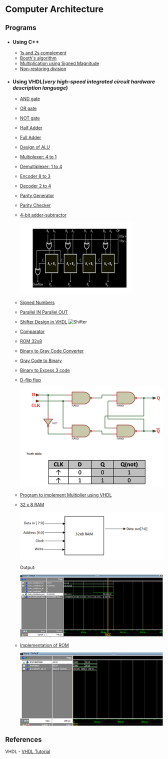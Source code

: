 # Computer Architecture

## Programs

- ### Using C++

  - [1s and 2s complement](1s_and_2s_complement.cpp)
  - [Booth's algorithm](Booths_algo.cpp)
  - [Multiplication using Signed Magnitude](multiplication_using_signed_magnitude.cpp)
  - [Non-restoring division](Non-restoring_division.cpp)

- ### Using VHDL(_very high-speed integrated circuit hardware description language_)

  - [AND gate](VHDL_labs/AND.vhd)
  - [OR gate](VHDL_labs/OR.vhd)
  - [NOT gate](VHDL_labs/NOT.vhd)
  - [Half Adder](VHDL_labs/Half_Adder.vhd)
  - [Full Adder](VHDL_labs/Full_Adder.vhd)
  - [Design of ALU](VHDL_labs/Design_of_ALU.vhd)
  - [Multiplexer: 4 to 1](VHDL_labs/MUX_4_to_1.vhd)
  - [Demultiplexer: 1 to 4](VHDL_labs/DEMUX_1_to_4.vhd)
  - [Encoder 8 to 3](VHDL_labs/Encoder_8_to_3.vhd)
  - [Decoder 2 to 4](VHDL_labs/Decoder_2_to_4.vhd)
  - [Parity Generator](VHDL_labs/Parity_Generator.vhd)
  - [Parity Checker](VHDL_labs/Parity_Checker.vhd)
  - [4-bit adder-subtractor](VHDL_labs/4_bit_adder_subtractor.vhd)

    ![4-bit adder-subtractor](VHDL_labs/images/4_bit_adder_subtractor.png)
  - [Signed Numbers](VHDL_labs/Signed_numbers.vhd)
  - [Parallel IN Parallel OUT](VHDL_labs/Parallel_IN_Parallel_OUT.vhd)
  - [Shifter Design in VHDL](VHDL_labs/Shifter.vhd)
    ![Shifter](VHDL_labs/images/Shifter.png)
  - [Comparator](VHDL_labs/Comparator.vhd)
  - [ROM 32x8](VHDL_labs/ROM_32x8.vhd)
  - [Binary to Gray Code Converter](VHDL_labs/Binary_to_Gray_Code.vhd)
  - [Gray Code to Binary](VHDL_labs/Gray_code_to_Binary.vhd)
  - [Binary to Excess 3 code](VHDL_labs/Binary_to_XS_3_code.vhd)
  - [D-flip flop](VHDL_labs/D_flip_flop.vhd)

    ![D flip flop](VHDL_labs/images/D-flip-flop.png)
  - [Program to implement Multiplier using VHDL](VHDL_labs/Multiplier_using_VHDL.vhd)
  - [32 x 8 RAM](VHDL_labs/32x8_RAM.vhd)

    ![32 x 8 RAM](VHDL_labs/images/32x8_RAM.png)
    
    Output:

    ![32 x 8 RAM output](VHDL_labs/images/32x8_RAM_output.png)
  - [Implementation of ROM](VHDL_labs/ROM.vhd)

    ![ROM](VHDL_labs/images/ROM.png)

## References

VHDL - [VHDL Tutorial](https://www.tutorialspoint.com/vlsi_design/vlsi_design_vhdl_introduction.htm#:~:text=VHDL%20stands%20for%20very%20high,DoD)
